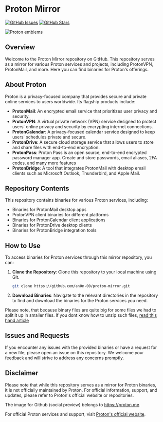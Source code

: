 # Proton Mirror

[![GitHub Issues](https://img.shields.io/github/issues/An0n-00/proton-mirror)](https://github.com/An0n-00/proton-mirror/issues)
[![GitHub Stars](https://img.shields.io/github/stars/An0n-00/proton-mirror)](https://github.com/An0n-00/proton-mirror/stargazers)

<img src="https://proton.me/images/social/proton-og.png" alt="Proton emblems"/>

## Overview
Welcome to the Proton Mirror repository on GitHub. This repository serves as a mirror for various Proton services and projects, including ProtonVPN, ProtonMail, and more. Here you can find binaries for Proton's offerings.

## About Proton
Proton is a privacy-focused company that provides secure and private online services to users worldwide. Its flagship products include:

- **ProtonMail**: An encrypted email service that prioritizes user privacy and security.
- **ProtonVPN**: A virtual private network (VPN) service designed to protect users' online privacy and security by encrypting internet connections.
- **ProtonCalendar**: A privacy-focused calendar service designed to keep users' schedules private and secure.
- **ProtonDrive**: A secure cloud storage service that allows users to store and share files with end-to-end encryption.
- **ProtonPass**: Proton Pass is an open source, end-to-end encrypted password manager app. Create and store passwords, email aliases, 2FA codes, and many more features
- **ProtonBridge**: A tool that integrates ProtonMail with desktop email clients such as Microsoft Outlook, Thunderbird, and Apple Mail.

## Repository Contents
This repository contains binaries for various Proton services, including:

- Binaries for ProtonMail desktop apps
- ProtonVPN client binaries for different platforms
- Binaries for ProtonCalendar client applications
- Binaries for ProtonDrive desktop clients
- Binaries for ProtonBridge integration tools

## How to Use
To access binaries for Proton services through this mirror repository, you can:

1. **Clone the Repository**: Clone this repository to your local machine using Git.
    ```bash
    git clone https://github.com/an0n-00/proton-mirror.git
    ```

2. **Download Binaries**: Navigate to the relevant directories in the repository to find and download the binaries for the Proton services you need.

Please note, that because binary files are quite big for some files we had to split it up in smaller files. If you dont know how to unzip such files, [read this hand article](https://www.toolfarm.com/knowledge-base/licensing/how-to-extract-multi-part-archive-files/)

## Issues and Requests
If you encounter any issues with the provided binaries or have a request for a new file, please open an issue on this repository. We welcome your feedback and will strive to address any concerns promptly.


## Disclaimer
Please note that while this repository serves as a mirror for Proton binaries, it is not officially maintained by Proton. For official information, support, and updates, please refer to Proton's official website or repositories.

The image for Github (social preview) belongs to https://proton.me.

For official Proton services and support, visit [Proton's official website](https://proton.me/).

